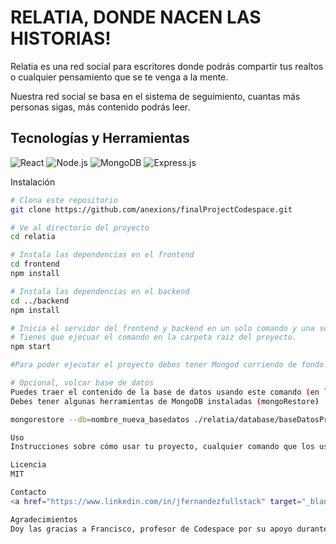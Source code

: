 # RELATIA, DONDE NACEN LAS HISTORIAS!

Relatia es una red social para escritores donde podrás compartir tus realtos o cualquier pensamiento que se te venga a la mente.

Nuestra red social se basa en el sistema de seguimiento, cuantas más personas sigas, más contenido podrás leer.

## Tecnologías y Herramientas
![React](https://img.shields.io/badge/-ReactJs-61DAFB?logo=react&logoColor=white&style=for-the-badge)
![Node.js](https://img.shields.io/badge/-Node.js-339933?logo=node.js&logoColor=white&style=for-the-badge)
![MongoDB](https://img.shields.io/badge/-MongoDB-47A248?logo=mongodb&logoColor=white&style=for-the-badge)
![Express.js](https://img.shields.io/badge/-Express.js-000000?logo=express&logoColor=white&style=for-the-badge)


Instalación

```bash
# Clona este repositorio
git clone https://github.com/anexions/finalProjectCodespace.git

# Ve al directorio del proyecto
cd relatia 

# Instala las dependencias en el frontend
cd frontend
npm install

# Instala las dependencias en el backend
cd ../backend
npm install

# Inicia el servidor del frontend y backend en un solo comando y una sola terminal
# Tienes que ejecuar el comando en la carpeta raiz del proyecto.
npm start

#Para poder ejecutar el proyecto debes tener Mongod corriendo de fondo.

# Opcional, volcar base de datos
Puedes traer el contenido de la base de datos usando este comando (en la carpeta raíz)
Debes tener algunas herramientas de MongoDB instaladas (mongoRestore)

mongorestore --db=nombre_nueva_basedatos ./relatia/database/baseDatosProyectoFinal

Uso
Instrucciones sobre cómo usar tu proyecto, cualquier comando que los usuarios deben conocer.

Licencia
MIT

Contacto
<a href="https://www.linkedin.com/in/jfernandezfullstack" target="_blank">LinekdIn</a>

Agradecimientos
Doy las gracias a Francisco, profesor de Codespace por su apoyo durante el proceso.